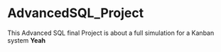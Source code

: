 # AdvancedSQL_Project
This Advanced SQL final Project is about a full simulation for a Kanban system
<b>Yeah</b>

